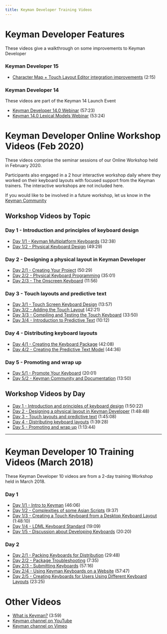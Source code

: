 ```yaml
---
title: Keyman Developer Training Videos
---
```


# Keyman Developer Features

These videos give a walkthrough on some improvements to Keyman Developer

### Keyman Developer 15

* [Character Map + Touch Layout Editor integration improvements](https://www.youtube.com/watch?v=qoLpuah72kw) (2:15)

### Keyman Developer 14

These videos are part of the Keyman 14 Launch Event

* [Keyman Developer 14.0 Webinar](https://www.youtube.com/watch?v=kwhgx_eX4Es) (57:23)
* [ Keyman 14.0 Lexical Models Webinar](https://www.youtube.com/watch?v=k_njmw5jPYM) (53:24)

# Keyman Developer Online Workshop Videos (Feb 2020)

These videos comprise the seminar sessions of our Online Workshop held in February 2020.

Participants also engaged in a 2 hour interactive workshop daily where they worked on their keyboard
layouts with focused support from the Keyman trainers. The interactive workshops are not included here.

If you would like to be involved in a future workshop, let us know in the
[Keyman Community](https://community.software.sil.org/c/keyman)

## Workshop Videos by Topic

### Day 1 - Introduction and principles of keyboard design

* [Day 1/1 - Keyman Multiplatform Keyboards](https://vimeopro.com/lingtransoft/keydev2020/video/398526050) (32:38)
* [Day 1/2 - Physical Keyboard Design](https://vimeopro.com/lingtransoft/keydev2020/video/398597795) (49:29)

### Day 2 - Designing a physical layout in Keyman Developer

* [Day 2/1 - Creating Your Project](https://vimeopro.com/lingtransoft/keydev2020/video/398633096) (50:29)
* [Day 2/2 - Physical Keyboard Programming](https://vimeopro.com/lingtransoft/keydev2020/video/398823972) (35:01)
* [Day 2/3 - The Onscreen Keyboard](https://vimeopro.com/lingtransoft/keydev2020/video/398839060) (11:56)

### Day 3 - Touch layouts and predictive text

* [Day 3/1 - Touch Screen Keyboard Design](https://vimeopro.com/lingtransoft/keydev2020/video/398855427) (13:57)
* [Day 3/2 - Adding the Touch Layout](https://vimeopro.com/lingtransoft/keydev2020/video/398906074) (42:21)
* [Day 3/3 - Compiling and Testing the Touch Keyboard](https://vimeopro.com/lingtransoft/keydev2020/video/399914710) (33:50)
* [Day 3/4 - Introduction to Predictive Text](https://vimeopro.com/lingtransoft/keydev2020/video/399875005) (10:12)

### Day 4 - Distributing keyboard layouts

* [Day 4/1 - Creating the Keyboard Package](https://vimeopro.com/lingtransoft/keydev2020/video/398939211) (42:08)
* [Day 4/2 - Creating the Predictive Text Model](https://vimeopro.com/lingtransoft/keydev2020/video/399132672) (44:36)

### Day 5 - Promoting and wrap up

* [Day 5/1 - Promote Your Keyboard](https://vimeopro.com/lingtransoft/keydev2020/video/399162811) (20:01)
* [Day 5/2 - Keyman Community and Documentation](https://vimeopro.com/lingtransoft/keydev2020/video/399237808) (13:50)

## Workshop Videos by Day

* [Day 1 - Introduction and principles of keyboard design](https://vimeo.com/393777677) (1:50:22)
* [Day 2 - Designing a physical layout in Keyman Developer](https://vimeo.com/393690317) (1:48:48)
* [Day 3 - Touch layouts and predictive text](https://vimeo.com/393986695) (1:45:08)
* [Day 4 - Distributing keyboard layouts](https://vimeo.com/394234557) (1:39:28)
* [Day 5 - Promoting and wrap up](https://vimeo.com/395035477) (1:13:44)

-----
# Keyman Developer 10 Training Videos (March 2018)

These Keyman Developer 10 videos are from a 2-day training Workshop held in March 2018.

### Day 1

* [Day 1/1 - Intro to Keyman](https://vimeo.com/263230248) (46:06)
* [Day 1/2 - Complexities of some Asian Scripts](https://vimeo.com/263230384) (9:37)
* [Day 1/3 - Creating a Touch Keyboard from a Desktop Keyboard Layout](https://vimeo.com/263230540) (1:48:10)
* [Day 1/4 - LDML Keyboard Standard](https://vimeo.com/263230471) (19:09)
* [Day 1/5 - Discussion about Developing Keyboards](https://vimeo.com/263230752) (20:20)

### Day 2

* [Day 2/1 - Packing Keyboards for Distribution](https://vimeo.com/263540438) (29:48)
* [Day 2/2 - Package Troubleshooting](https://vimeo.com/263536149) (7:35)
* [Day 2/3 - Submitting Keyboards](https://vimeo.com/263536253) (57:16)
* [Day 2/4 - Using Keyman Keyboards on a Website](https://vimeo.com/263535919) (57:47)
* [Day 2/5 - Creating Keyboards for Users Using Different Keyboard Layouts](https://vimeo.com/263536040) (23:25)

# Other Videos

* [What is Keyman?](https://www.youtube.com/watch?v=gw-cV9JOxwE) (3:59)
* [Keyman channel on YouTube](https://www.youtube.com/channel/UCNUEhcaO1Cz6X7RnHs7tpFg)
* [Keyman channel on Vimeo](https://vimeo.com/channels/keyman)
